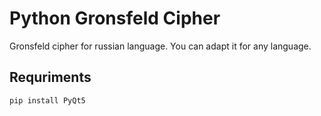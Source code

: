 # Python Gronsfeld Cipher

Gronsfeld cipher for russian language.
You can adapt it for any language.

## Requriments

```sh
pip install PyQt5
```
